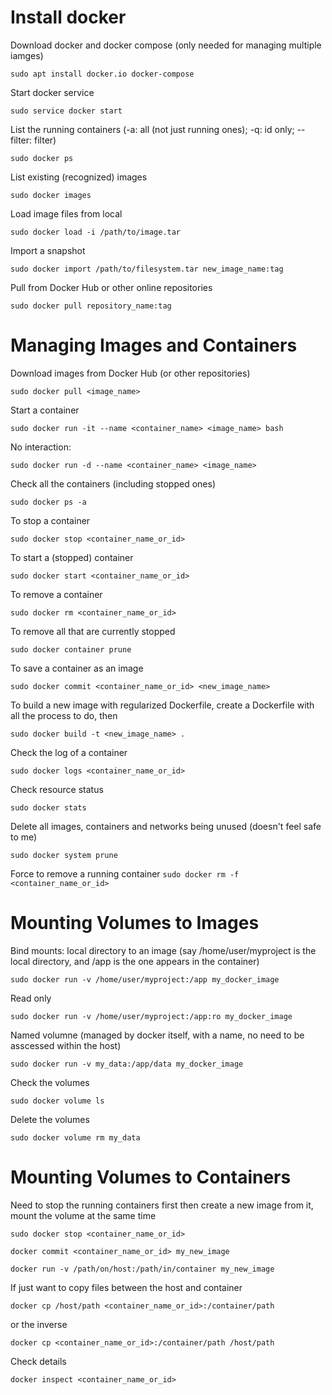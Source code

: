 # Install docker
Download docker and docker compose (only needed for managing multiple iamges)

`
sudo apt install docker.io docker-compose
`

Start docker service

`
sudo service docker start
`

List the running containers (-a: all (not just running ones); -q: id only; --filter: filter)

`
sudo docker ps
`

List existing (recognized) images

`
sudo docker images
`

Load image files from local

`
sudo docker load -i /path/to/image.tar
`

Import a snapshot

`
sudo docker import /path/to/filesystem.tar new_image_name:tag
`

Pull from Docker Hub or other online repositories

`
sudo docker pull repository_name:tag
`

# Managing Images and Containers
Download images from Docker Hub (or other repositories)

`
sudo docker pull <image_name>
`

Start a container

`
sudo docker run -it --name <container_name> <image_name> bash
`

No interaction:

`
sudo docker run -d --name <container_name> <image_name>
`

Check all the containers (including stopped ones)

`
sudo docker ps -a
`

To stop a container

`
sudo docker stop <container_name_or_id>
`

To start a (stopped) container

`
sudo docker start <container_name_or_id>
`

To remove a container

`
sudo docker rm <container_name_or_id>
`

To remove all that are currently stopped

`
sudo docker container prune
`

To save a container as an image

`
sudo docker commit <container_name_or_id> <new_image_name>
`

To build a new image with regularized Dockerfile, 
create a Dockerfile with all the process to do, then

`
sudo docker build -t <new_image_name> .
`

Check the log of a container

`
sudo docker logs <container_name_or_id>
`

Check resource status

`
sudo docker stats
`

Delete all images, containers and networks being unused (doesn't feel safe to me)

`
sudo docker system prune
`

Force to remove a running container
`
sudo docker rm -f <container_name_or_id>
`

# Mounting Volumes to Images
Bind mounts: local directory to an image (say /home/user/myproject is the local directory, and /app is the one appears in the container)

`
sudo docker run -v /home/user/myproject:/app my_docker_image
`

Read only

`
sudo docker run -v /home/user/myproject:/app:ro my_docker_image
`

Named volumne (managed by docker itself, with a name, no need to be asscessed within the host)

`
sudo docker run -v my_data:/app/data my_docker_image
`

Check the volumes

`
sudo docker volume ls
`

Delete the volumes

`
sudo docker volume rm my_data
`

# Mounting Volumes to Containers
Need to stop the running containers first then create a new image from it, mount the volume at the same time

`
sudo docker stop <container_name_or_id>
`

`
docker commit <container_name_or_id> my_new_image
`

`
docker run -v /path/on/host:/path/in/container my_new_image
`

If just want to copy files between the host and container

`
docker cp /host/path <container_name_or_id>:/container/path
`

or the inverse

`
docker cp <container_name_or_id>:/container/path /host/path
`

Check details

`
docker inspect <container_name_or_id>
`

